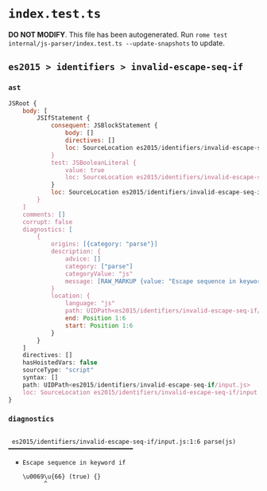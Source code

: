# `index.test.ts`

**DO NOT MODIFY**. This file has been autogenerated. Run `rome test internal/js-parser/index.test.ts --update-snapshots` to update.

## `es2015 > identifiers > invalid-escape-seq-if`

### `ast`

```javascript
JSRoot {
	body: [
		JSIfStatement {
			consequent: JSBlockStatement {
				body: []
				directives: []
				loc: SourceLocation es2015/identifiers/invalid-escape-seq-if/input.js 1:20-1:22
			}
			test: JSBooleanLiteral {
				value: true
				loc: SourceLocation es2015/identifiers/invalid-escape-seq-if/input.js 1:14-1:18
			}
			loc: SourceLocation es2015/identifiers/invalid-escape-seq-if/input.js 1:0-1:22
		}
	]
	comments: []
	corrupt: false
	diagnostics: [
		{
			origins: [{category: "parse"}]
			description: {
				advice: []
				category: ["parse"]
				categoryValue: "js"
				message: [RAW_MARKUP {value: "Escape sequence in keyword <emphasis>"}, "if", RAW_MARKUP {value: "</emphasis>"}]
			}
			location: {
				language: "js"
				path: UIDPath<es2015/identifiers/invalid-escape-seq-if/input.js>
				end: Position 1:6
				start: Position 1:6
			}
		}
	]
	directives: []
	hasHoistedVars: false
	sourceType: "script"
	syntax: []
	path: UIDPath<es2015/identifiers/invalid-escape-seq-if/input.js>
	loc: SourceLocation es2015/identifiers/invalid-escape-seq-if/input.js 1:0-2:0
}
```

### `diagnostics`

```

 es2015/identifiers/invalid-escape-seq-if/input.js:1:6 parse(js) ━━━━━━━━━━━━━━━━━━━━━━━━━━━━━━━━━━━

  ✖ Escape sequence in keyword if

    \u0069\u{66} (true) {}
          ^


```
